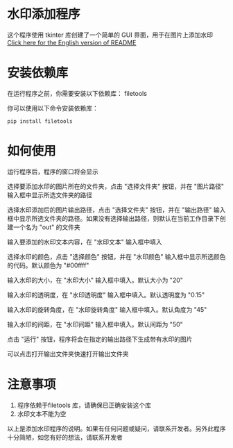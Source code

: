 # 水印添加程序
这个程序使用 tkinter 库创建了一个简单的 GUI 界面，用于在图片上添加水印
[Click here for the English version of README](/README_EN.md)

# 安装依赖库
在运行程序之前，你需要安装以下依赖库：
filetools

你可以使用以下命令安装依赖库：

```shell
pip install filetools

```

# 如何使用
运行程序后，程序的窗口将会显示

选择要添加水印的图片所在的文件夹，点击 "选择文件夹" 按钮，并在 "图片路径" 输入框中显示所选文件夹的路径

选择水印添加后的图片输出路径，点击 "选择文件夹" 按钮，并在 "输出路径" 输入框中显示所选文件夹的路径。如果没有选择输出路径，则默认在当前工作目录下创建一个名为 "out" 的文件夹

输入要添加的水印文本内容，在 "水印文本" 输入框中填入

选择水印的颜色，点击 "选择颜色" 按钮，并在 "水印颜色" 输入框中显示所选颜色的代码。默认颜色为 "#00ffff"

输入水印的大小，在 "水印大小" 输入框中填入。默认大小为 "20"

输入水印的透明度，在 "水印透明度" 输入框中填入。默认透明度为 "0.15"

输入水印的旋转角度，在 "水印旋转角度" 输入框中填入。默认角度为 "45"

输入水印的间距，在 "水印间距" 输入框中填入。默认间距为 "50"

点击 "运行" 按钮，程序将会在指定的输出路径下生成带有水印的图片

可以点击打开输出文件夹快速打开输出文件夹

# 注意事项
1. 程序依赖于filetools 库，请确保已正确安装这个库
2. 水印文本不能为空

以上是添加水印程序的说明。如果有任何问题或疑问，请联系开发者。另外此程序十分简陋，如您有好的想法，请联系开发者